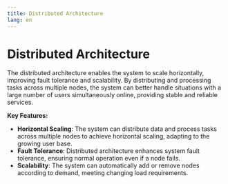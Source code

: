 ```yaml
---
title: Distributed Architecture
lang: en
---
```


# Distributed Architecture

The distributed architecture enables the system to scale horizontally, improving fault tolerance and scalability. By distributing and processing tasks across multiple nodes, the system can better handle situations with a large number of users simultaneously online, providing stable and reliable services.

**Key Features:**

- **Horizontal Scaling**: The system can distribute data and process tasks across multiple nodes to achieve horizontal scaling, adapting to the growing user base.
- **Fault Tolerance**: Distributed architecture enhances system fault tolerance, ensuring normal operation even if a node fails.
- **Scalability**: The system can automatically add or remove nodes according to demand, meeting changing load requirements.